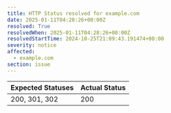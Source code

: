 ```yaml
---
title: HTTP Status resolved for example.com
date: 2025-01-11T04:28:26+00:00Z
resolved: True
resolvedWhen: 2025-01-11T04:28:26+00:00Z
resolvedStartTime: 2024-10-25T21:09:43.191474+00:00
severity: notice
affected:
  - example.com
section: issue
---
```


| Expected Statuses | Actual Status  |
|-------------------|----------------|
| 200, 301, 302 | 200 |
